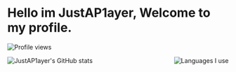 # Hello im JustAP1ayer, Welcome to my profile.
![Profile views](https://gpvc.arturio.dev/JustAP1ayer)
<div>
  <img align="left" src="https://github-readme-stats.vercel.app/api?username=JustAP1ayer&show_icons=true&theme=tokyonight" alt="JustAP1ayer's GitHub stats" />
  <img align="right" src="https://github-readme-stats.vercel.app/api/top-langs/?username=JustAP1ayer&layout=compact&theme=tokyonight" alt="Languages I use" />
</div>
 
